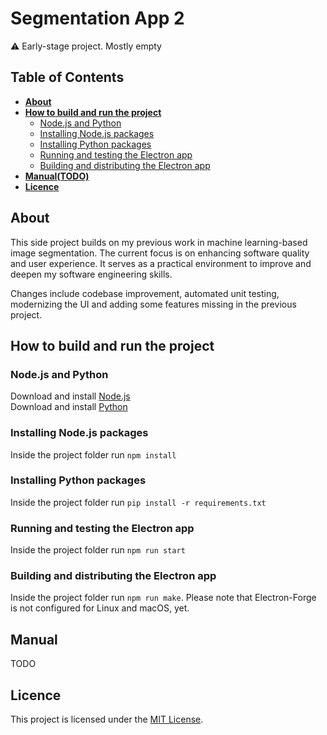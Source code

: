 # Segmentation App 2 

⚠️ Early-stage project. Mostly empty

## Table of Contents

- **[About](#about)**
- **[How to build and run the project](#how-to-build-and-run-the-project)**
  - [Node.js and Python](#nodejs-and-python)
  - [Installing Node.js packages](#installing-nodejs-packages)
  - [Installing Python packages](#installing-python-packages)
  - [Running and testing the Electron app](#running-and-testing-the-electron-app)
  - [Building and distributing the Electron app](#building-and-distributing-the-electron-app)
- **[Manual(TODO)](#manual)**
- **[Licence](#licence)**

## About

This side project builds on my previous work in machine learning-based image segmentation. The current focus is on enhancing software quality and user experience. It serves as a practical environment to improve and deepen my software engineering skills.

Changes include codebase improvement, automated unit testing, modernizing the UI and adding some features missing in the previous project.

## How to build and run the project

### Node.js and Python

Download and install [Node.js](https://nodejs.org/en/download)  
Download and install [Python](https://www.python.org/downloads/)

### Installing Node.js packages

Inside the project folder run `npm install`

### Installing Python packages

Inside the project folder run `pip install -r requirements.txt`

### Running and testing the Electron app

Inside the project folder run `npm run start`

### Building and distributing the Electron app

Inside the project folder run `npm run make`. Please note that Electron-Forge is not configured for Linux and macOS, yet.

## Manual

TODO

## Licence

This project is licensed under the [MIT License](LICENSE).
